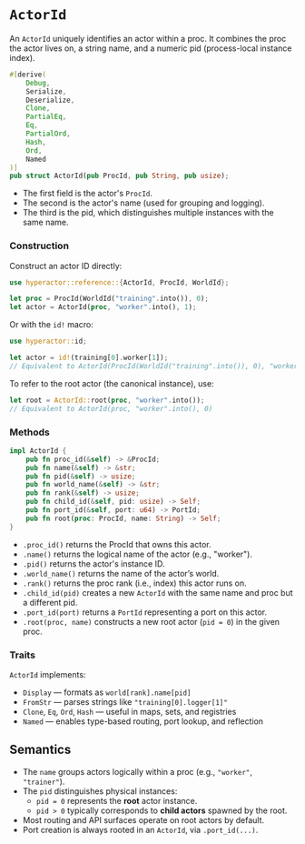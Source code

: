 # `ActorId`

An `ActorId` uniquely identifies an actor within a proc. It combines the proc the actor lives on, a string name, and a numeric pid (process-local instance index).

```rust
#[derive(
    Debug,
    Serialize,
    Deserialize,
    Clone,
    PartialEq,
    Eq,
    PartialOrd,
    Hash,
    Ord,
    Named
)]
pub struct ActorId(pub ProcId, pub String, pub usize);
```
- The first field is the actor's `ProcId`.
- The second is the actor's name (used for grouping and logging).
- The third is the pid, which distinguishes multiple instances with the same name.

### Construction

Construct an actor ID directly:
```rust
use hyperactor::reference::{ActorId, ProcId, WorldId};

let proc = ProcId(WorldId("training".into()), 0);
let actor = ActorId(proc, "worker".into(), 1);
```

Or with the `id!` macro:
```rust
use hyperactor::id;

let actor = id!(training[0].worker[1]);
// Equivalent to ActorId(ProcId(WorldId("training".into()), 0), "worker".into(), 1)
```
To refer to the root actor (the canonical instance), use:
```rust
let root = ActorId::root(proc, "worker".into());
// Equivalent to ActorId(proc, "worker".into(), 0)
```

### Methods

```rust
impl ActorId {
    pub fn proc_id(&self) -> &ProcId;
    pub fn name(&self) -> &str;
    pub fn pid(&self) -> usize;
    pub fn world_name(&self) -> &str;
    pub fn rank(&self) -> usize;
    pub fn child_id(&self, pid: usize) -> Self;
    pub fn port_id(&self, port: u64) -> PortId;
    pub fn root(proc: ProcId, name: String) -> Self;
}
```

- `.proc_id()` returns the ProcId that owns this actor.
- `.name()` returns the logical name of the actor (e.g., "worker").
- `.pid()` returns the actor's instance ID.
- `.world_name()` returns the name of the actor’s world.
- `.rank()` returns the proc rank (i.e., index) this actor runs on.
- `.child_id(pid)` creates a new `ActorId` with the same name and proc but a different pid.
- `.port_id(port)` returns a `PortId` representing a port on this actor.
- `.root(proc, name)` constructs a new root actor (`pid = 0`) in the given proc.

### Traits

`ActorId` implements:

- `Display` — formats as `world[rank].name[pid]`
- `FromStr` — parses strings like `"training[0].logger[1]"`
- `Clone`, `Eq`, `Ord`, `Hash` — useful in maps, sets, and registries
- `Named` — enables type-based routing, port lookup, and reflection

## Semantics

- The `name` groups actors logically within a proc (e.g., `"worker"`, `"trainer"`).
- The `pid` distinguishes physical instances:
  - `pid = 0` represents the **root** actor instance.
  - `pid > 0` typically corresponds to **child actors** spawned by the root.
- Most routing and API surfaces operate on root actors by default.
- Port creation is always rooted in an `ActorId`, via `.port_id(...)`.
